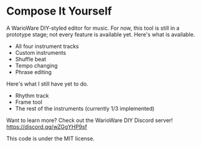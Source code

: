 # Compose It Yourself
A WarioWare DIY-styled editor for music.
For now, this tool is still in a prototype stage; not every feature is available yet.
Here's what is available.

- All four instrument tracks
- Custom instruments
- Shuffle beat
- Tempo changing
- Phrase editing

Here's what I still have yet to do.

- Rhythm track
- Frame tool
- The rest of the instruments (currently 1/3 implemented)

Want to learn more? Check out the WarioWare DIY Discord server!
https://discord.gg/wZGgYHP9sf

This code is under the MIT license.
